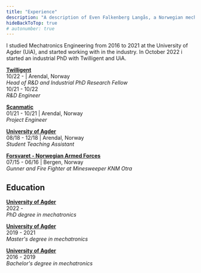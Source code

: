 ```yaml
---
title: "Experience"
description: "A description of Even Falkenberg Langås, a Norwegian mechatronics engineer."
hideBackToTop: true
# autonumber: true
---
```


I studied Mechatronics Engineering from 2016 to 2021 at the University of Agder (UiA), and started working with in the industry. In October 2022 i started an industrial PhD with Twilligent and UiA.

**[Twilligent](https://www.twilligent.io/)** \
10/22 -  | Arendal, Norway \
*Head of R&D and Industrial PhD Research Fellow* \
10/21 - 10/22 \
*R&D Engineer*

**[Scanmatic](https://www.scanmatic.no/)** \
01/21 - 10/21 | Arendal, Norway \
*Project Engineer*

**[University of Agder](https://www.uia.no/)** \
08/18 - 12/18 | Arendal, Norway \
*Student Teaching Assistant*

**[Forsvaret - Norwegian Armed Forces](https://www.forsvaret.no/)** \
07/15 - 06/16 | Bergen, Norway \
*Gunner and Fire Fighter at Minesweeper KNM Otra*

## Education

**[University of Agder](https://www.uia.no/)** \
2022 - \
*PhD degree in mechatronics*

**[University of Agder](https://www.uia.no/)** \
2019 - 2021 \
*Master's degree in mechatronics*

**[University of Agder](https://www.uia.no/)** \
2016 - 2019 \
*Bachelor's degree in mechatronics*